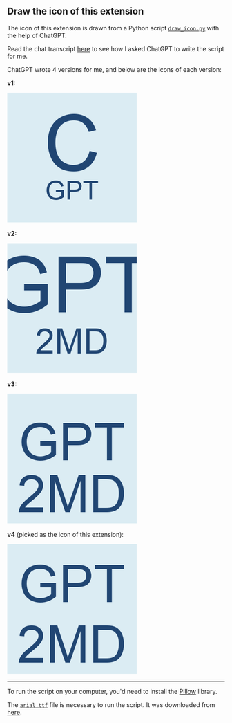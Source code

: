 ## Draw the icon of this extension

The icon of this extension is drawn from a Python script [`draw_icon.py`](./draw_icon.py) with the help of ChatGPT.

Read the chat transcript [here](./python-script-for-chatgpt-icon.md) to see how I asked ChatGPT to write the script for me.

ChatGPT wrote 4 versions for me, and below are the icons of each version:

**v1:**

![](./chatgpt_icon.png)

**v2:**

![](./chatgpt_icon_v2.png)

**v3:**

![](./chatgpt_icon_v3.png)

**v4** (picked as the icon of this extension):

![](./chatgpt_icon_v4.png)

----------


To run the script on your computer, you'd need to install the [Pillow](https://pillow.readthedocs.io/en/stable/) library.

The [`arial.ttf`](./arial.ttf) file is necessary to run the script. It was downloaded from [here](https://github.com/kavin808/arial.ttf/blob/98cce99ddda56fcf25b3fcb81f923603b84ec68a/arial.ttf).


